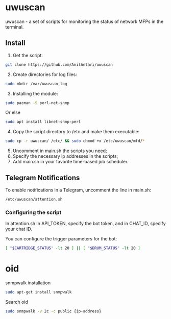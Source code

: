 # uwuscan

uwuscan - a set of scripts for monitoring the status of network MFPs in the terminal.

## Install

1. Get the script:

```bash
git clone https://github.com/AnilAntari/uwuscan
```

2. Create directories for log files:

```bash
sudo mkdir /var/uwuscan_log
```

3. Installing the module:

```bash
sudo pacman -S perl-net-snmp
```
Or else

```bash
sudo apt install libnet-snmp-perl
```

4. Copy the script directory to /etc and make them executable:

```bash
sudo cp -r uwuscan/ /etc/ && sudo chmod +x /etc/uwuscan/mfd/*
```

5. Uncomment in main.sh the scripts you need;
6. Specify the necessary ip addresses in the scripts;
7. Add main.sh in your favorite time-based job scheduler.

## Telegram Notifications

To enable notifications in a Telegram, uncomment the line in main.sh:

```bash
/etc/uwuscan/attention.sh
```

### Configuring the script

In attention.sh in API_TOKEN, specify the bot token, and in CHAT_ID, specify your chat ID. 

You can configure the trigger parameters for the bot:

```bash
[ "$CARTRIDGE_STATUS" -lt 20 ] || [ "$DRUM_STATUS" -lt 20 ]
```

# oid

snmpwalk installation

```bash 
sudo apt-get install snmpwalk
```

Search oid

```bash
sudo snmpwalk -v 2c -c public {ip-address}
```
